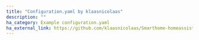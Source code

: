 ```yaml
---
title: "Configuration.yaml by klaasnicolaas"
description: ""
ha_category: Example configuration.yaml
ha_external_link: https://github.com/klaasnicolaas/Smarthome-homeassistant-config
---
```

